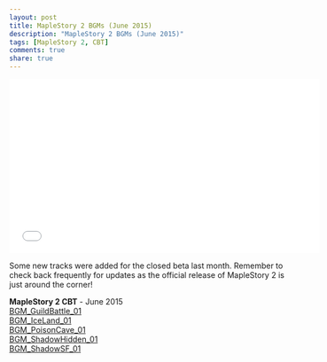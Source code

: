 ```yaml
---
layout: post
title: MapleStory 2 BGMs (June 2015)
description: "MapleStory 2 BGMs (June 2015)"
tags: [MapleStory 2, CBT]
comments: true
share: true
---
```


<iframe width="560" height="315" src="//www.youtube.com/embed/videoseries?list=PLARr36qkoiWbjHJA38pPs8h_JPuTS6bBl&index=24" frameborder="0" allowfullscreen></iframe>

Some new tracks were added for the closed beta last month. Remember to check back frequently for updates as the official
release of MapleStory 2 is just around the corner!

<b>MapleStory 2 CBT</b> - June 2015  
<a href="http://youtu.be/-brrZb0skeU">BGM_GuildBattle_01</a>  
<a href="http://youtu.be/oNRXEaOeXzk">BGM_IceLand_01</a>  
<a href="http://youtu.be/ph_6Un1Ammk">BGM_PoisonCave_01</a>  
<a href="http://youtu.be/uNJtkSN352s">BGM_ShadowHidden_01</a>  
<a href="http://youtu.be/4d1B2vA4S_c">BGM_ShadowSF_01</a>  
